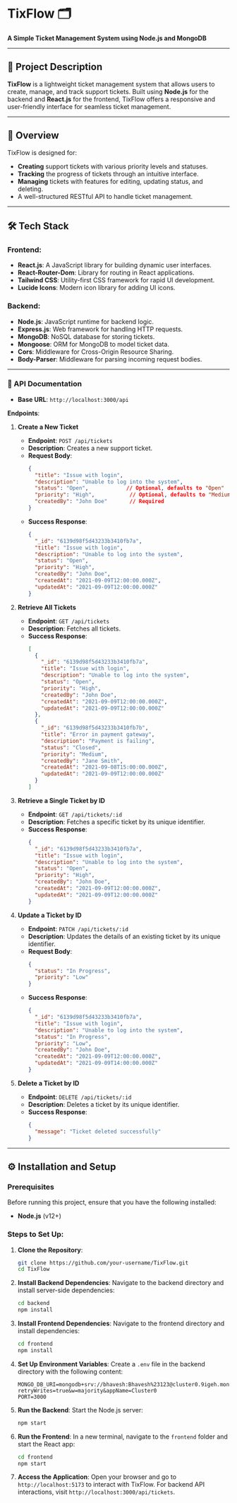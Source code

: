 # TixFlow 🗂️  
**A Simple Ticket Management System using Node.js and MongoDB**

---

## 📖 Project Description

**TixFlow** is a lightweight ticket management system that allows users to create, manage, and track support tickets. Built using **Node.js** for the backend and **React.js** for the frontend, TixFlow offers a responsive and user-friendly interface for seamless ticket management.

---

## 🌟 Overview

TixFlow is designed for:
- **Creating** support tickets with various priority levels and statuses.
- **Tracking** the progress of tickets through an intuitive interface.
- **Managing** tickets with features for editing, updating status, and deleting.
- A well-structured RESTful API to handle ticket management.

---

## 🛠️ Tech Stack

### **Frontend**:
- **React.js**: A JavaScript library for building dynamic user interfaces.
- **React-Router-Dom**: Library for routing in React applications.
- **Tailwind CSS**: Utility-first CSS framework for rapid UI development.
- **Lucide Icons**: Modern icon library for adding UI icons.

### **Backend**:
- **Node.js**: JavaScript runtime for backend logic.
- **Express.js**: Web framework for handling HTTP requests.
- **MongoDB**: NoSQL database for storing tickets.
- **Mongoose**: ORM for MongoDB to model ticket data.
- **Cors**: Middleware for Cross-Origin Resource Sharing.
- **Body-Parser**: Middleware for parsing incoming request bodies.

---

### **🔗 API Documentation**

- **Base URL**: `http://localhost:3000/api`

**Endpoints**:

1. **Create a New Ticket**  
   - **Endpoint**: `POST /api/tickets`  
   - **Description**: Creates a new support ticket.  
   - **Request Body**:
     ```json
     {
       "title": "Issue with login",
       "description": "Unable to log into the system",
       "status": "Open",            // Optional, defaults to "Open"
       "priority": "High",           // Optional, defaults to "Medium"
       "createdBy": "John Doe"       // Required
     }
     ```
   - **Success Response**:
     ```json
     {
       "_id": "6139d98f5d43233b3410fb7a",
       "title": "Issue with login",
       "description": "Unable to log into the system",
       "status": "Open",
       "priority": "High",
       "createdBy": "John Doe",
       "createdAt": "2021-09-09T12:00:00.000Z",
       "updatedAt": "2021-09-09T12:00:00.000Z"
     }
     ```

2. **Retrieve All Tickets**  
   - **Endpoint**: `GET /api/tickets`  
   - **Description**: Fetches all tickets.  
   - **Success Response**:
     ```json
     [
       {
         "_id": "6139d98f5d43233b3410fb7a",
         "title": "Issue with login",
         "description": "Unable to log into the system",
         "status": "Open",
         "priority": "High",
         "createdBy": "John Doe",
         "createdAt": "2021-09-09T12:00:00.000Z",
         "updatedAt": "2021-09-09T12:00:00.000Z"
       },
       {
         "_id": "6139d98f5d43233b3410fb7b",
         "title": "Error in payment gateway",
         "description": "Payment is failing",
         "status": "Closed",
         "priority": "Medium",
         "createdBy": "Jane Smith",
         "createdAt": "2021-09-08T15:00:00.000Z",
         "updatedAt": "2021-09-09T12:00:00.000Z"
       }
     ]
     ```

3. **Retrieve a Single Ticket by ID**  
   - **Endpoint**: `GET /api/tickets/:id`  
   - **Description**: Fetches a specific ticket by its unique identifier.  
   - **Success Response**:
     ```json
     {
       "_id": "6139d98f5d43233b3410fb7a",
       "title": "Issue with login",
       "description": "Unable to log into the system",
       "status": "Open",
       "priority": "High",
       "createdBy": "John Doe",
       "createdAt": "2021-09-09T12:00:00.000Z",
       "updatedAt": "2021-09-09T12:00:00.000Z"
     }
     ```

4. **Update a Ticket by ID**  
   - **Endpoint**: `PATCH /api/tickets/:id`  
   - **Description**: Updates the details of an existing ticket by its unique identifier.  
   - **Request Body**:
     ```json
     {
       "status": "In Progress",
       "priority": "Low"
     }
     ```
   - **Success Response**:
     ```json
     {
       "_id": "6139d98f5d43233b3410fb7a",
       "title": "Issue with login",
       "description": "Unable to log into the system",
       "status": "In Progress",
       "priority": "Low",
       "createdBy": "John Doe",
       "createdAt": "2021-09-09T12:00:00.000Z",
       "updatedAt": "2021-09-09T14:00:00.000Z"
     }
     ```

5. **Delete a Ticket by ID**  
   - **Endpoint**: `DELETE /api/tickets/:id`  
   - **Description**: Deletes a ticket by its unique identifier.  
   - **Success Response**:
     ```json
     {
       "message": "Ticket deleted successfully"
     }
     ```

---

## ⚙️ Installation and Setup

### Prerequisites
Before running this project, ensure that you have the following installed:
- **Node.js** (v12+)

### Steps to Set Up:

1. **Clone the Repository**:
   ```bash
   git clone https://github.com/your-username/TixFlow.git
   cd TixFlow
   ```

2. **Install Backend Dependencies**:
   Navigate to the backend directory and install server-side dependencies:
   ```bash
   cd backend
   npm install
   ```

3. **Install Frontend Dependencies**:
   Navigate to the frontend directory and install dependencies:
   ```bash
   cd frontend
   npm install
   ```

4. **Set Up Environment Variables**:
   Create a `.env` file in the backend directory with the following content:
   ```env
   MONGO_DB_URI=mongodb+srv://bhavesh:Bhavesh%23123@cluster0.9igeh.mongodb.net/?retryWrites=true&w=majority&appName=Cluster0
   PORT=3000
   ```

5. **Run the Backend**:
   Start the Node.js server:
   ```bash
   npm start
   ```

6. **Run the Frontend**:
   In a new terminal, navigate to the `frontend` folder and start the React app:
   ```bash
   cd frontend
   npm start
   ```

7. **Access the Application**:
   Open your browser and go to `http://localhost:5173` to interact with TixFlow. For backend API interactions, visit `http://localhost:3000/api/tickets`.
